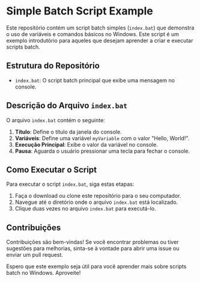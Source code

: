 
# Simple Batch Script Example

Este repositório contém um script batch simples (`index.bat`) que demonstra o uso de variáveis e comandos básicos no Windows. Este script é um exemplo introdutório para aqueles que desejam aprender a criar e executar scripts batch.

## Estrutura do Repositório

- `index.bat`: O script batch principal que exibe uma mensagem no console.

## Descrição do Arquivo `index.bat`

O arquivo `index.bat` contém o seguinte:

1. **Título**: Define o título da janela do console.
2. **Variáveis**: Define uma variável `myVariable` com o valor "Hello, World!".
3. **Execução Principal**: Exibe o valor da variável no console.
4. **Pausa**: Aguarda o usuário pressionar uma tecla para fechar o console.


## Como Executar o Script

Para executar o script `index.bat`, siga estas etapas:

1. Faça o download ou clone este repositório para o seu computador.
2. Navegue até o diretório onde o arquivo `index.bat` está localizado.
3. Clique duas vezes no arquivo `index.bat` para executá-lo.

## Contribuições

Contribuições são bem-vindas! Se você encontrar problemas ou tiver sugestões para melhorias, sinta-se à vontade para abrir uma issue ou enviar um pull request.


Espero que este exemplo seja útil para você aprender mais sobre scripts batch no Windows. Aproveite!
